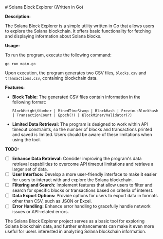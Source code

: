 # Solana Block Explorer (Written in Go)

**Description:**

The Solana Block Explorer is a simple utility written in Go that allows users to explore the Solana blockchain. It offers basic functionality for fetching and displaying information about Solana blocks.

**Usage:**

To run the program, execute the following command:

```shell
go run main.go
```

Upon execution, the program generates two CSV files, `blocks.csv` and `transactions.csv`, containing blockchain data.

**Features:**

- **Block Table:** The generated CSV files contain information in the following format:

  ```
  BlockHeight/Number | MinedTimeStamp | BlockHash | PreviousBlockhash | TransactionCount | Epoch(?) | BlockMiner/Validator(?)
  ```

- **Limited Data Retrieval:** The program is designed to work within API timeout constraints, so the number of blocks and transactions printed and saved is limited. Users should be aware of these limitations when using the tool.

**TODO:**

- [ ] **Enhance Data Retrieval:** Consider improving the program's data retrieval capabilities to overcome API timeout limitations and retrieve a larger set of data.
- [ ] **User Interface:** Develop a more user-friendly interface to make it easier for users to interact with and explore the Solana blockchain.
- [ ] **Filtering and Search:** Implement features that allow users to filter and search for specific blocks or transactions based on criteria of interest.
- [ ] **Data Export Options:** Provide options for users to export data in formats other than CSV, such as JSON or Excel.
- [ ] **Error Handling:** Enhance error handling to gracefully handle network issues or API-related errors.

The Solana Block Explorer project serves as a basic tool for exploring Solana blockchain data, and further enhancements can make it even more useful for users interested in analyzing Solana blockchain information.
